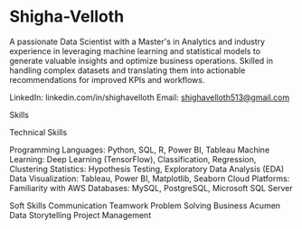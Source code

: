 # Shigha-Velloth

A passionate Data Scientist with a Master's in Analytics and industry experience in leveraging machine learning and statistical models to generate valuable insights and optimize business operations. Skilled in handling complex datasets and translating them into actionable recommendations for improved KPIs and workflows.

LinkedIn: linkedin.com/in/shighavelloth
Email: shighavelloth513@gmail.com

Skills

Technical Skills

Programming Languages: Python, SQL, R, Power BI, Tableau
Machine Learning: Deep Learning (TensorFlow), Classification, Regression, Clustering
Statistics: Hypothesis Testing, Exploratory Data Analysis (EDA)
Data Visualization: Tableau, Power BI, Matplotlib, Seaborn
Cloud Platforms: Familiarity with AWS
Databases: MySQL, PostgreSQL, Microsoft SQL Server 

Soft Skills
Communication
Teamwork
Problem Solving
Business Acumen
Data Storytelling
Project Management
